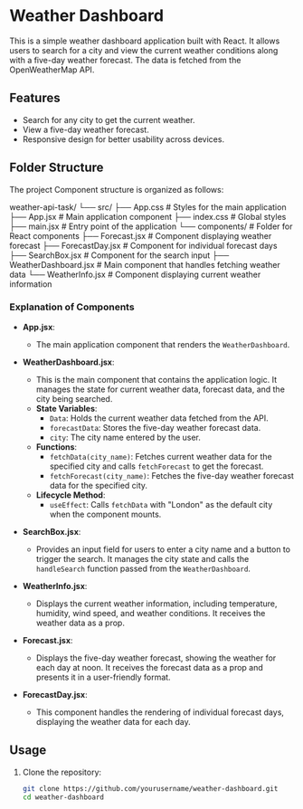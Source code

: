 # Weather Dashboard

This is a simple weather dashboard application built with React. It allows users to search for a city and view the current weather conditions along with a five-day weather forecast. The data is fetched from the OpenWeatherMap API.

## Features

- Search for any city to get the current weather.
- View a five-day weather forecast.
- Responsive design for better usability across devices.

## Folder Structure

The project Component structure is organized as follows:

weather-api-task/
└── src/
    ├── App.css                # Styles for the main application
    ├── App.jsx                # Main application component
    ├── index.css              # Global styles
    ├── main.jsx               # Entry point of the application
    └── components/            # Folder for React components
            ├── Forecast.jsx       # Component displaying weather forecast
            ├── ForecastDay.jsx     # Component for individual forecast days
            ├── SearchBox.jsx       # Component for the search input
            ├── WeatherDashboard.jsx # Main component that handles fetching weather data
            └── WeatherInfo.jsx      # Component displaying current weather information




### Explanation of Components

- **App.jsx**: 
  - The main application component that renders the `WeatherDashboard`.

- **WeatherDashboard.jsx**: 
  - This is the main component that contains the application logic. It manages the state for current weather data, forecast data, and the city being searched.
  - **State Variables**:
    - `Data`: Holds the current weather data fetched from the API.
    - `forecastData`: Stores the five-day weather forecast data.
    - `city`: The city name entered by the user.
  - **Functions**:
    - `fetchData(city_name)`: Fetches current weather data for the specified city and calls `fetchForecast` to get the forecast.
    - `fetchForecast(city_name)`: Fetches the five-day weather forecast data for the specified city.
  - **Lifecycle Method**:
    - `useEffect`: Calls `fetchData` with "London" as the default city when the component mounts.

- **SearchBox.jsx**: 
  - Provides an input field for users to enter a city name and a button to trigger the search. It manages the city state and calls the `handleSearch` function passed from the `WeatherDashboard`.

- **WeatherInfo.jsx**: 
  - Displays the current weather information, including temperature, humidity, wind speed, and weather conditions. It receives the weather data as a prop.

- **Forecast.jsx**: 
  - Displays the five-day weather forecast, showing the weather for each day at noon. It receives the forecast data as a prop and presents it in a user-friendly format.

- **ForecastDay.jsx**: 
  - This component handles the rendering of individual forecast days, displaying the weather data for each day.

## Usage

1. Clone the repository:
   ```bash
   git clone https://github.com/yourusername/weather-dashboard.git
   cd weather-dashboard
